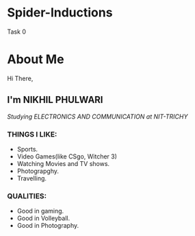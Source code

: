 # Spider-Inductions
Task 0

# **About Me**

Hi There,
## I'm **NIKHIL PHULWARI**
*Studying ELECTRONICS AND COMMUNICATION at NIT-TRICHY*

### THINGS I LIKE: 
* Sports.
* Video Games(like CSgo, Witcher 3)
* Watching Movies and TV shows.
* Photograpghy.
* Travelling.

### QUALITIES:
* Good in gaming.
* Good in Volleyball.
* Good in Photography.
